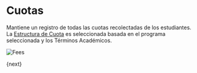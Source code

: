 <!-- add-breadcrumbs -->
# Cuotas

Mantiene un registro de todas las cuotas recolectadas de los estudiantes.
La [Estructura de Cuota](/docs/user/manual/es/education/fees/fee-structure.html) es seleccionada basada en el programa seleccionada y los Términos Académicos.

<img class="screenshot" alt="Fees" src="{{docs_base_url}}/v12/assets/img/education/fees/fees.png">

{next}
